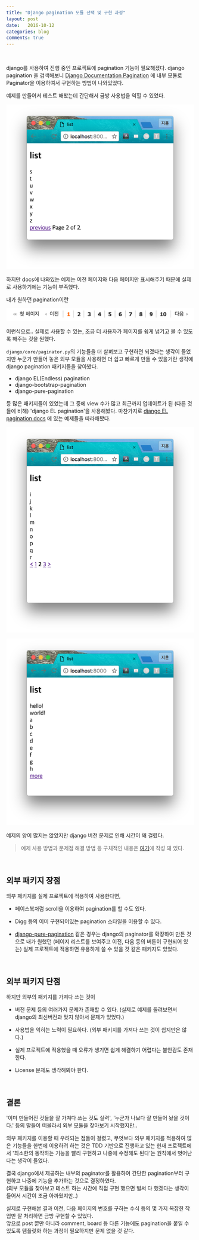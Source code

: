 ```yaml
---
title: "Django pagination 모듈 선택 및 구현 과정"
layout: post
date:   2016-10-12
categories: blog
comments: true
---
```


<br>  

django를 사용하여 진행 중인 프로젝트에 pagination 기능이 필요해졌다. django pagination 을 검색해보니 [Django Documentation Pagination](https://docs.djangoproject.com/en/1.10/topics/pagination/) 에 내부 모듈로 Paginator을 이용하여서 구현하는 방법이 나와있었다.

예제를 만들어서 테스트 해봤는데 간단해서 금방 사용법을 익힐 수 있었다.  

![page1](/images/pagination/page1.png)   

하지만 docs에 나와있는 예제는 이전 페이지와 다음 페이지만 표시해주기 때문에 실제로 사용하기에는 기능이 부족했다.

내가 원하던 pagination이란

![pagination_example](/images/pagination/pagination_example.png)

이런식으로.. 실제로 사용할 수 있는, 조금 더 사용자가 페이지를 쉽게 넘기고 볼 수 있도록 해주는 것을 원했다.  

`django/core/paginator.py`의 기능들을 더 살펴보고 구현하면 되겠다는 생각이 들었지만 누군가 만들어 놓은 외부 모듈을 사용하면 더 쉽고 빠르게 만들 수 있을거란 생각에 django pagination 패키지들을 찾아봤다.  

- django EL(Endless) pagination  
- django-bootstrap-pagination  
- django-pure-pagination  

등 많은 패키지들이 있었는데 그 중에 view 수가 많고 최근까지 업데이트가 된 (다른 것들에 비해) 'django EL pagination'을 사용해봤다. 마찬가지로 [django EL pagination docs](http://django-el-pagination.readthedocs.io/en/latest/) 에 있는 예제들을 따라해봤다.  

![digg1](/images/pagination/digg1.png)   

![twitter](/images/pagination/twitter.png)   

예제의 양이 많지는 않았지만 django 버전 문제로 인해 시간이 꽤 걸렸다.   

> 예제 사용 방법과 문제점 해결 방법 등 구체적인 내용은 [여기](https://cjh5414.github.io/django-pagination/)에 작성 돼 있다.  

<br>  

## 외부 패키지 장점  

외부 패키지를 실제 프로젝트에 적용하여 사용한다면,  

- 페이스북처럼 scroll을 이용하여 pagination를 할 수도 있다.  

- Digg 등의 이미 구현되어있는 pagination 스타일을 이용할 수 있다.  

- [django-pure-pagination](https://github.com/jamespacileo/django-pure-pagination) 같은 경우는 django의 paginator를 확장하여 만든 것으로 내가 원했던 (페이지 리스트를 보여주고 이전, 다음 등의 버튼이 구현되어 있는) 실제 프로젝트에 적용하면 유용하게 쓸 수 있을 것 같은 패키지도 있었다.    


<br>  

## 외부 패키지 단점  

하지만 외부의 패키지를 가져다 쓰는 것이  

- 버전 문제 등의 여러가지 문제가 존재할 수 있다. (실제로 예제를 돌려보면서 django의 최신버전과 맞지 않아서 문제가 있었다.)  

- 사용법을 익히는 노력이 필요하다. (외부 패키지를 가져다 쓰는 것이 쉽지만은 않다.)  

- 실제 프로젝트에 적용했을 때 오류가 생기면 쉽게 해결하기 어렵다는 불안감도 존재한다.  

- License 문제도 생각해봐야 한다.  

<br>   

## 결론  

'이미 만들어진 것들을 잘 가져다 쓰는 것도 실력', '누군가 나보다 잘 만들어 놨을 것이다.' 등의 말들이 떠올라서 외부 모듈을 찾아보기 시작했지만..

외부 패키지를 이용할 때 우려되는 점들이 걸렸고, 무엇보다 외부 패키지를 적용하여 많은 기능들을 한번에 이용하려 하는 것은 TDD 기반으로 진행하고 있는 현재 프로젝트에서 '최소한의 동작하는 기능을 빨리 구현하고 나중에 수정해도 된다'는 원칙에서 벗어난다는 생각이 들었다.  

결국 django에서 제공하는 내부의 paginator를 활용하여 간단한 pagination부터 구현하고 나중에 기능을 추가하는 것으로 결정하였다.  
(외부 모듈을 찾아보고 테스트 하는 시간에 직접 구현 했으면 벌써 다 했겠다는 생각이 들어서 시간이 조금 아까웠지만..)

실제로 구현해본 결과 이전, 다음 페이지의 번호를 구하는 수식 등의 몇 가지 복잡한 작업만 잘 처리하면 금방 구현할 수 있었다.  
앞으로 post 뿐만 아니라 comment, board 등 다른 기능에도 pagination을 붙일 수 있도록 템플릿화 하는 과정이 필요하지만 문제 없을 것 같다.  
